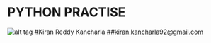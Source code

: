 # PYTHON PRACTISE
![alt tag](https://i1.sndcdn.com/avatars-000049560971-que7nd-t500x500.jpg)
#Kiran Reddy Kancharla
##kiran.kancharla92@gmail.com
